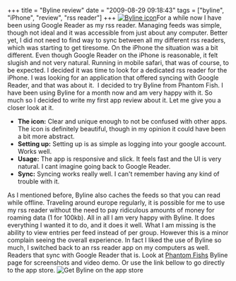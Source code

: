 +++
title = "Byline review"
date = "2009-08-29 09:18:43"
tags = ["byline", "iPhone", "review", "rss reader"]
+++
[![Byline icon](/images/bylineicon.png)](http://www.phantomfish.com/byline.html)For a while now I have been using Google Reader as my rss reader. Managing feeds was simple, though not ideal and it was accessible from just about any computer. Better yet, I did not need to find way to sync between all my different rss readers, which was starting to get tiresome. On the iPhone the situation was a bit different. Even though Google Reader on the iPhone is reasonable, it felt slugish and not very natural. Running in mobile safari, that was of course, to be expected. I decided it was time to look for a dedicated rss reader for the iPhone. I was looking for an application that offered syncing with Google Reader, and that was about it.  I decided to try Byline from Phantom Fish. I have been using Byline for a month now and am very happy with it. So much so I decided to write my first app review about it. Let me give you a closer look at it.

  * **The icon:** Clear and unique enough to not be confused with other apps. The icon is definitely beautiful, though in my opinion it could have been a bit more abstract.
  * **Setting up:** Setting up is as simple as logging into your google account. Works well.
  * **Usage:** The app is responsive and slick. It feels fast and the UI is very natural. I cant imagine going back to Google Reader.
  * **Sync:** Syncing works really well. I can't remember having any kind of trouble with it.

As I mentioned before, Byline also caches the feeds so that you can read while offline. Traveling around europe regularly, it is possible for me to use my rss reader without the need to pay ridiculous amounts of money for roaming data (1 for 100kb).
 All in all I am very happy with Byline. It does everything I wanted it to do, and it does it well. What I am missing is the ability to view entries per feed instead of per group. However this is a minor complain seeing the overall experience. In fact I liked the use of Byline so much, I switched back to an rss reader app on my computers as well. Readers that sync with Google Reader that is. Look at [Phantom Fishs](http://www.phantomfish.com/byline.html) Byline page for screenshots and video demo. Or use the link bellow to go directly to the app store. ![Get Byline on the app store](/images/appstore.png)

